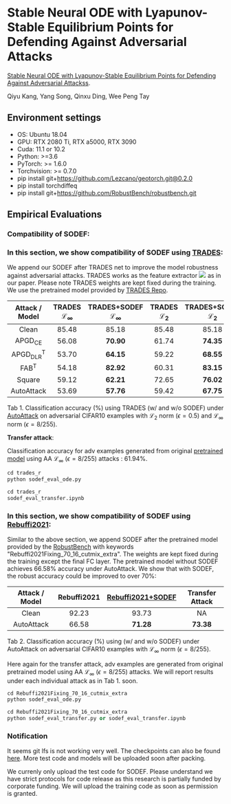 # Stable Neural ODE with Lyapunov-Stable Equilibrium Points for Defending Against Adversarial Attacks
  
[Stable Neural ODE with Lyapunov-Stable Equilibrium Points for Defending Against Adversarial Attackss](https://openreview.net/forum?id=9CPc4EIr2t1).

Qiyu Kang, Yang Song, Qinxu Ding, Wee Peng Tay

## Environment settings

- OS: Ubuntu 18.04
- GPU: RTX 2080 Ti, RTX a5000, RTX 3090
- Cuda: 11.1 or 10.2
- Python: >=3.6
- PyTorch: >= 1.6.0
- Torchvision: >= 0.7.0
- pip install git+https://github.com/Lezcano/geotorch.git@0.2.0
- pip install torchdiffeq
- pip install git+https://github.com/RobustBench/robustbench.git

## Empirical Evaluations

### Compatibility of SODEF:

### In this section, we show compatibility of SODEF using [TRADES](https://github.com/P2333/Bag-of-Tricks-for-AT/):

We append our SODEF after TRADES net to improve the model robustness against adversarial attacks. TRADES works as the feature extractor <img src="https://render.githubusercontent.com/render/math?math=h_{\boldsymbol{\phi}}"> as in our paper. Please note TRADES weights are kept fixed during the training. We use the pretrained model provided by [TRADES Repo](https://github.com/P2333/Bag-of-Tricks-for-AT/).

<span id="tab:r2_3" label="tab:r2_3"></span>

<div id="tab:r2_3">

|         Attack / Model         | TRADES ℒ<sub>∞</sub> | TRADES+SODEF ℒ<sub>∞</sub> | TRADES ℒ<sub>2</sub> | TRADES+SODEF ℒ<sub>2</sub> |
|:------------------------------:|:--------------------:|:--------------------------:|:--------------------:|:--------------------------:|
|             Clean              |        85.48         |           85.18            |        85.48         |           85.18            |
|       APGD<sub>CE</sub>        |        56.08         |           __70.90__            |        61.74         |           __74.35__            |
| APGD<sub>DLR</sub><sup>T</sup> |        53.70         |           __64.15__            |        59.22         |           __68.55__            |
|        FAB<sup>T</sup>         |        54.18         |           __82.92__            |        60.31         |           __83.15__            |
|             Square             |        59.12         |           __62.21__            |        72.65         |           __76.02__            |
|           AutoAttack           |        53.69         |           __57.76__            |        59.42         |           __67.75__            |

Tab 1. Classification accuracy (%) using TRADES (w/ and w/o SODEF) under
[AutoAttack](https://github.com/fra31/auto-attack) on adversarial CIFAR10 examples with ℒ<sub>2</sub> norm
(*ϵ* = 0.5) and ℒ<sub>∞</sub> norm (*ϵ* = 8/255).

</div>

__Transfer attack__:

Classification accuracy for adv examples generated from original [pretrained model](https://github.com/P2333/Bag-of-Tricks-for-AT/) using AA ℒ<sub>∞</sub> (*ϵ* = 8/255) attacks : 61.94%.

```python
cd trades_r
python sodef_eval_ode.py
```
```python
cd trades_r
sodef_eval_transfer.ipynb
```

### In this section, we show compatibility of SODEF using [Rebuffi2021](https://github.com/deepmind/deepmind-research/tree/master/adversarial_robustness):


Similar to the above section, we append SODEF after the pretrained model provided by the [RobustBench](https://github.com/RobustBench/robustbench) with keywords "Rebuffi2021Fixing_70_16_cutmix_extra". The weights are kept fixed during the training except the final FC layer. The pretrained model without SODEF achieves 66.58% accuracy under AutoAttack. We show that with SODEF, the robust accuracy could be improved to over 70%:


<span id="tab:r2_3" label="tab:r2_3"></span>

<div id="tab:r2_3">

| Attack / Model |   Rebuffi2021    | [Rebuffi2021+SODEF](https://drive.google.com/file/d/1aaEPMXg1HI2rh-VZsBnjAFzg_Nh86ntp/view?usp=sharing) | Transfer Attack |
|:--------------:|:-----:|:------:|:---------------:|
|     Clean      | 92.23 |   93.73    |       NA        |  
|   AutoAttack   | 66.58 |   __71.28__    |       __73.38__    | 

Tab 2. Classification accuracy (%) using (w/ and w/o SODEF) under AutoAttack on
adversarial CIFAR10 examples with ℒ<sub>∞</sub> norm (*ϵ* = 8/255).

</div>

Here again for the transfer attack, adv examples are generated from original pretrained model using AA ℒ<sub>∞</sub> (*ϵ* = 8/255) attacks. We will report results under each individual attack as in Tab 1. soon. 


```python
cd Rebuffi2021Fixing_70_16_cutmix_extra
python sodef_eval_ode.py
```
```python
cd Rebuffi2021Fixing_70_16_cutmix_extra
python sodef_eval_transfer.py or sodef_eval_transfer.ipynb
```

### Notification
It seems git lfs is not working very well. The checkpoints can also be found [here](https://drive.google.com/drive/folders/1i7Cj-dvY-7LJWNKACsJDQZmyKiAlCEI9?usp=sharing). More test code and models will be uploaded soon after packing.

We currenly only upload the test code for SODEF. Please understand we have strict protocols for code release as this research is partially funded by corporate funding. We will upload the training code as soon as permission is granted.
